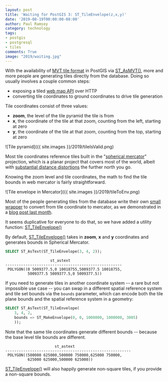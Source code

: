 ```yaml
---
layout: post
title: 'Waiting for PostGIS 3: ST_TileEnvelope(z,x,y)'
date: '2019-08-19T00:00:00-08:00'
author: Paul Ramsey
category: technology
tags:
- postgis
- postgresql
- tiles
comments: True
image: "2019/waiting.jpg"
--- 
```


With the availability of [MVT tile format](https://docs.mapbox.com/vector-tiles/specification/) in PostGIS via [ST_AsMVT()](https://postgis.net/docs/ST_AsMVT.html), more and more people are generating tiles directly from the database. Doing so usually involves a couple common steps:

* exposing a tiled [web map API](https://en.wikipedia.org/wiki/Tiled_web_map) over HTTP
* converting tile coordinates to ground coordinates to drive tile generation

Tile coordinates consist of three values:

* **zoom**, the level of the tile pyramid the tile is from
* **x**, the coordinate of the tile at that zoom, counting from the left, starting at zero
* **y**, the coordinate of the tile at that zoom, counting from the top, starting at zero

![Tile pyramid]({{ site.images }}/2019/tileIsValid.png)

Most tile coordinates reference tiles built in the "[spherical mercator](http://epsg.io/3857)" projection, which is a planar project that covers most of the world, albeit with [substantial distance distortions](https://en.wikipedia.org/wiki/Mercator_projection#Distortion_of_sizes) the further north you go.

Knowing the zoom level and tile coordinates, the math to find the tile bounds in web mercator is fairly straightforward.

![Tile envelope in Mercator]({{ site.images }}/2019/tileToEnv.png)

Most of the people generating tiles from the database write their own [small](https://github.com/CartoDB/cartodb-postgresql/wiki/CDB_XYZ_Extent) [wrapper](https://github.com/mapbox/postgis-vt-util/blob/master/src/TileBBox.sql) to convert from tile coordinate to mercator, as we demonstrated in a [blog post last month](https://info.crunchydata.com/blog/dynamic-vector-tiles-from-postgis). 

It seems duplicative for everyone to do that, so we have added a utility function: [ST_TileEnvelope()](https://postgis.net/docs/manual-dev/ST_TileEnvelope.html)

By default, [ST_TileEnvelope()](https://postgis.net/docs/manual-dev/ST_TileEnvelope.html) takes in **zoom**, **x** and **y** coordinates and generates bounds in Spherical Mercator.

```sql
SELECT ST_AsText(ST_TileEnvelope(3, 4, 2));
```
```
                    st_astext                                       
----------------------------------------------------
 POLYGON((0 5009377.5,0 10018755,5009377.5 10018755,
          5009377.5 5009377.5,0 5009377.5))
```

If you need to generate tiles in another coordinate system -- a rare but not impossible use case -- you can swap in a different spatial reference system and tile set bounds via the `bounds` parameter, which can encode both the tile plane bounds and the spatial reference system in a geometry:

```sql
SELECT ST_AsText(ST_TileEnvelope(
    3, 4, 2, 
    bounds => ST_MakeEnvelope(0, 0, 1000000, 1000000, 3005)
    ));
```

Note that the same tile coordinates generate different bounds -- because the base level tile bounds are different.

```
                      st_astext                                     
--------------------------------------------------------
 POLYGON((500000 625000,500000 750000,625000 750000,
          625000 625000,500000 625000))
```

[ST_TileEnvelope()](https://postgis.net/docs/manual-dev/ST_TileEnvelope.html) will also happily generate non-square tiles, if you provide a non-square bounds. 








